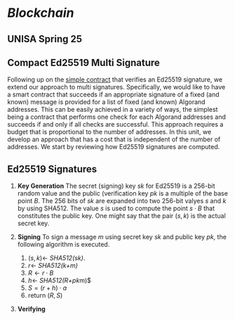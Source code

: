 # *Blockchain*
## UNISA Spring 25 ##

## Compact Ed25519 Multi Signature

Following up on the [simple contract](../TEAL/ed25519.teal) that 
verifies an Ed25519 signature, we extend our approach to multi signatures.
Specifically, we would like to have a smart contract that succeeds if an
appropriate signature of a fixed (and known) message is provided for a
list of fixed (and known) Algorand addresses. 
This can be easily achieved in a variety of ways, the simplest being
a contract that performs one check for each Algorand addresses
and succeeds if and only if all checks are successful.
This approach requires a budget that is proportional to the 
number of addresses. 
In this unit, we develop an approach that has a cost that is independent
of the number of addresses.  We start by reviewing how Ed25519 signatures
are computed.

## Ed25519 Signatures

1. **Key Generation**
The secret (signing) key *sk* for Ed25519 is a 256-bit random value 
and the public (verification key *pk* is a multiple of the base point *B*.
The 256 bits of *sk* are expanded into two 256-bit valyes *s* and *k*
by using SHA512. The value *s* is used to compute the point $s\cdot B$ that
constitutes the public key.
One might say that the pair $(s,k)$ is the actual secret key.

2. **Signing**
To sign a message *m* using secret key *sk* and public key *pk*,
the following algorithm is executed.
    1. $(s,k)\leftarrow$ *SHA512(sk)*.
    2. $r\leftarrow$ *SHA512(k+m)*
    3. $R\leftarrow r\cdot B$
    4. $h\leftarrow$ *SHA512(R+pk*m)$
    5. $S=(r+h)\cdot a$
    6. return $(R,S)$

3. **Verifying**




